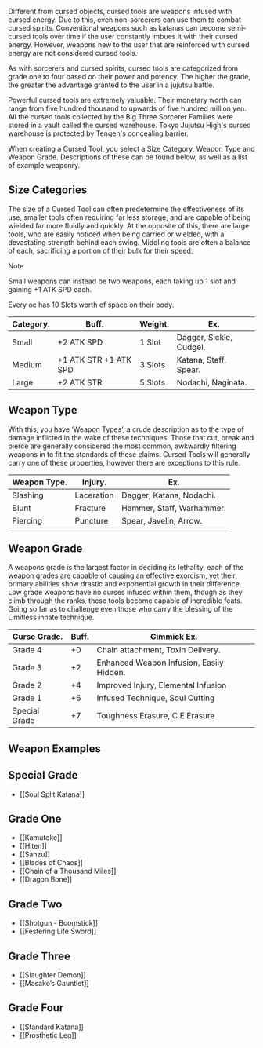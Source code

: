 Different from cursed objects, cursed tools are weapons infused with cursed energy. Due to this, even non-sorcerers can use them to combat cursed spirits. Conventional weapons such as katanas can become semi-cursed tools over time if the user constantly imbues it with their cursed energy. However, weapons new to the user that are reinforced with cursed energy are not considered cursed tools.

As with sorcerers and cursed spirits, cursed tools are categorized from grade one to four based on their power and potency. The higher the grade, the greater the advantage granted to the user in a jujutsu battle.

Powerful cursed tools are extremely valuable. Their monetary worth can range from five hundred thousand to upwards of five hundred million yen. All the cursed tools collected by the Big Three Sorcerer Families were stored in a vault called the cursed warehouse. Tokyo Jujutsu High's cursed warehouse is protected by Tengen's concealing barrier. 

When creating a Cursed Tool, you select a Size Category, Weapon Type and Weapon Grade. Descriptions of these can be found below, as well as a list of example weaponry.

## Size Categories
The size of a Cursed Tool can often predetermine the effectiveness of its use, smaller tools often requiring far less storage, and are capable of being wielded far more fluidly and quickly. At the opposite of this, there are large tools, who are easily noticed when being carried or wielded, with a devastating strength behind each swing. Middling tools are often a balance of each, sacrificing a portion of their bulk for their speed. 

> [!NOTE]
> Small weapons can instead be two weapons, each taking up 1 slot and gaining +1 ATK SPD each.

Every oc has 10 Slots worth of space on their body.

| Category. | Buff.                 | Weight. | Ex.                     |
| --------- | --------------------- | ------- | ----------------------- |
| Small     | +2 ATK SPD            | 1 Slot  | Dagger, Sickle, Cudgel. |
| Medium    | +1 ATK STR +1 ATK SPD | 3 Slots | Katana, Staff, Spear.   |
| Large     | +2 ATK STR            | 5 Slots | Nodachi, Naginata.      |

## Weapon Type
With this, you have ‘Weapon Types’, a crude description as to the type of damage inflicted in the wake of these techniques. Those that cut, break and pierce are generally considered the most common, awkwardly filtering weapons in to fit the standards of these claims. Cursed Tools will generally carry one of these properties, however there are exceptions to this rule.

| Weapon Type. | Injury.    | Ex.                       |
| ------------ | ---------- | ------------------------- |
| Slashing     | Laceration | Dagger, Katana, Nodachi.  |
| Blunt        | Fracture   | Hammer, Staff, Warhammer. |
| Piercing     | Puncture   | Spear, Javelin, Arrow.    |

## Weapon Grade
A weapons grade is the largest factor in deciding its lethality, each of the weapon grades are capable of causing an effective exorcism, yet their primary abilities show drastic and exponential growth in their difference. Low grade weapons have no curses infused within them, though as they climb through the ranks, these tools become capable of incredible feats. Going so far as to challenge even those who carry the blessing of the Limitless innate technique.

| Curse Grade.  | Buff. | Gimmick Ex.                              |
| ------------- | ----- | ---------------------------------------- |
| Grade 4       | +0    | Chain attachment, Toxin Delivery.        |
| Grade 3       | +2    | Enhanced Weapon Infusion, Easily Hidden. |
| Grade 2       | +4    | Improved Injury, Elemental Infusion      |
| Grade 1       | +6    | Infused Technique, Soul Cutting          |
| Special Grade | +7    | Toughness Erasure, C.E Erasure           |

## Weapon Examples

## Special Grade
- [[Soul Split Katana]]
## Grade One
- [[Kamutoke]]
- [[Hiten]]
- [[Sanzu]]
- [[Blades of Chaos]]
- [[Chain of a Thousand Miles]]
- [[Dragon Bone]]
## Grade Two
- [[Shotgun - Boomstick]]
- [[Festering Life Sword]]
## Grade Three
- [[Slaughter Demon]]
- [[Masako’s Gauntlet]]
## Grade Four
- [[Standard Katana]]
- [[Prosthetic Leg]]

